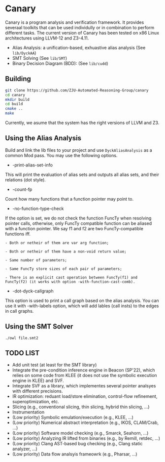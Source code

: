 # Canary


Canary is a program analysis and verification framework. It provides severaal toolkits that can be used
individully or in combination to perform different tasks.
The current version of Canary has been tested on x86 Linux architectures using LLVM-12 and Z3-4.11.

- Alias Analysis: a unification-based, exhuastive alias analysis (See `lib/DyckAA`)
- SMT Solving (See `lib/SMT`)
- Binary Decision Diagram (BDD): (See `lib/cudd`)


## Building 


```bash
git clone https://github.com/ZJU-Automated-Reasoning-Group/canary
cd canary
mkdir build
cd build
cmake ..
make
```

Currently, we asume that the system has the right versions of LLVM and Z3.


## Using the Alias Analysis


Build and link the lib files to your project and use `DyckAliasAnalysis` as a common Mod pass. 
You may use the following options.

* -print-alias-set-info

This will print the evaluation of alias sets and outputs all alias sets, and their 
relations (dot style).

* -count-fp

Count how many functions that a function pointer may point to.

* -no-function-type-check

If the option is set, we do not check the function FuncTy when resolving pointer
calls, otherwise, only FuncTy compatible function can be aliased with a function
pointer. We say f1 and f2 are two FuncTy-compatible functions iff.

    - Both or netheir of them are var arg function;

    - Both or netheir of them have a non-void return value;

    - Same number of parameters;

    - Same FuncTy store sizes of each pair of parameters;

    - There is an explicit cast operation between FuncTy(f1) and FuncTy(f2) (it works with option -with-function-cast-comb).

* -dot-dyck-callgraph

This option is used to print a call graph based on the alias analysis.
You can use it with -with-labels option, which will add lables (call insts)
to the edges in call graphs.


## Using the SMT Solver


~~~~
./owl file.smt2
~~~~

## TODO LIST



- Add unit test (at least for the SMT library)
- Integrate the pre-condition inference engine in Beacon (SP'22), which relies on some code from KLEE (it does not use the symbolic execution engine in KLEE) and SVF. 
- Integrate SVF as a library, which implementes several pointer analsyes with different precisions.
- IR optimization: reduant load/store elimination, control-flow refinement, superoptimization, etc.
- Slicing (e.g., conventional slicing, thin slicing, hybrid thin slicing, ...)
- Instrumentation
- (Low priority) Symbolic emulation/execution (e.g., KLEE, ...)
- (Low priority) Numerical abstract interpretation (e.g., IKOS, CLAM/Crab, ...)
- (Low priority) Software model checking (e.g., Smarck, Seahorn, ...)
- (Low priority) Analyzing IR lifted from binaries (e.g., by Remill, retdec, ...)
- (Low priority) Clang AST-based bug checking (e.g., Clang static analyzer, ...)
- (Low priority) Data flow analsyis frameowrk (e.g., Pharsar, ...)

